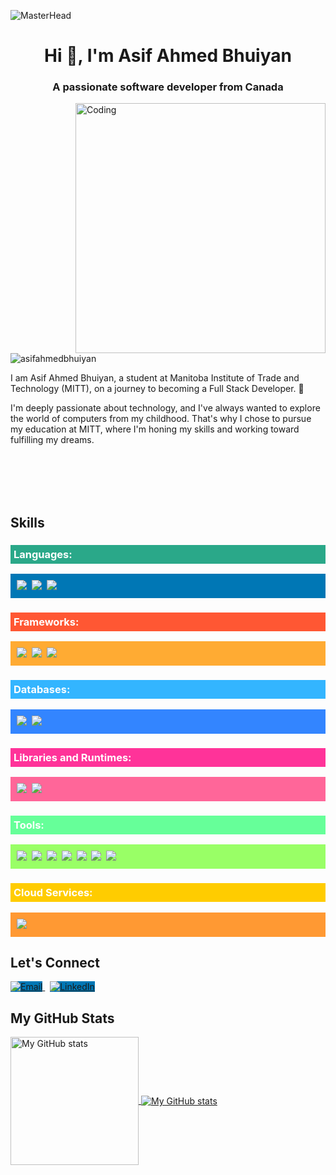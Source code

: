 ![MasterHead](https://hbr.org/resources/images/article_assets/2021/06/Jun21_26_1221368566_1159233041_1219183183.gif)

<h1 align="center">Hi 👋, I'm Asif Ahmed Bhuiyan</h1>
<h3 align="center">A passionate software developer from Canada</h3>

<img align="right" alt="Coding" width="400" src="https://cdn.dribbble.com/users/1162077/screenshots/3848914/programmer.gif">

<p align="left"> 
  <img src="https://komarev.com/ghpvc/?username=asifahmedbhuiyan&label=Profile%20views&color=0e75b6&style=flat" alt="asifahmedbhuiyan" />
</p>

<p align="left">I am Asif Ahmed Bhuiyan, a student at Manitoba Institute of Trade and Technology (MITT), on a journey to becoming a Full Stack Developer. 🚀</p>

<p align="left">I'm deeply passionate about technology, and I've always wanted to explore the world of computers from my childhood. That's why I chose to pursue my education at MITT, where I'm honing my skills and working toward fulfilling my dreams.</p>
<br></br><br></br>

<h2 align="left">Skills</h2>
<p align="left">
<h3 align="left" style="background-color: #2aa889; padding: 5px; color: white;">Languages:</h3>
<p align="left" style="background-color: #0077b5; padding: 10px; color: #333;">
  <img src="https://img.shields.io/badge/code-C%23-informational?style=for-the-badge&logo=csharp&logoColor=white&color=2aa889"/>&nbsp;
  <img src="https://img.shields.io/badge/code-Javascript-informational?style=for-the-badge&logo=javascript&logoColor=white&color=2aa889"/>&nbsp;
  <img src="https://img.shields.io/badge/web-HTML%2FCSS-informational?style=for-the-badge&logo=html5&logoColor=white&color=2aa889"/>&nbsp;
</p>

<h3 align="left" style="background-color: #ff5733; padding: 5px; color: white;">Frameworks:</h3>
<p align="left" style="background-color: #ffab33; padding: 10px; color: #333;">
  <img src="https://img.shields.io/badge/framework-.NET%20Core-informational?style=for-the-badge&logo=.net&logoColor=white&color=ff5733"/>&nbsp;
  <img src="https://img.shields.io/badge/framework-ASP.NET%20MVC-informational?style=for-the-badge&logo=mvc&logoColor=white&color=ff5733"/>&nbsp;
  <img src="https://img.shields.io/badge/framework-Entity%20Framework-informational?style=for-the-badge&logo=.net&logoColor=white&color=ff5733"/>&nbsp;
</p>

<h3 align="left" style="background-color: #33b5ff; padding: 5px; color: white;">Databases:</h3>
<p align="left" style="background-color: #3385ff; padding: 10px; color: #333;">
  <img src="https://img.shields.io/badge/database-SQL-informational?style=for-the-badge&logo=sql&logoColor=white&color=33b5ff"/>&nbsp;
  <img src="https://img.shields.io/badge/database-SQL%20Server-informational?style=for-the-badge&logo=sql&logoColor=white&color=33b5ff"/>&nbsp;
</p>

<h3 align="left" style="background-color: #ff3399; padding: 5px; color: white;">Libraries and Runtimes:</h3>
<p align="left" style="background-color: #ff6699; padding: 10px; color: #333;">
  <img src="https://img.shields.io/badge/library-React.js-informational?style=for-the-badge&logo=react&logoColor=white&color=ff3399"/>&nbsp;
  <img src="https://img.shields.io/badge/runtime-Node.js-informational?style=for-the-badge&logo=node.js&logoColor=white&color=ff3399"/>&nbsp;
</p>

<h3 align="left" style="background-color: #66ff99; padding: 5px; color: white;">Tools:</h3> <!-- Updated background color -->
<p align="left" style="background-color: #99ff66; padding: 10px; color: #333;"> <!-- Updated background color -->
  <img src="https://img.shields.io/badge/tool-Visual%20Studio-informational?style=for-the-badge&logo=visualstudio&logoColor=white&color=66ff99"/>&nbsp; <!-- Updated background color -->
  <img src="https://img.shields.io/badge/tool-VSCode-informational?style=for-the-badge&logo=visualstudiocode&logoColor=white&color=66ff99"/>&nbsp; <!-- Updated background color -->
  <img src="https://img.shields.io/badge/tool-Azure%20Data%20Studio-informational?style=for-the-badge&logo=azuredatastudio&logoColor=white&color=66ff99"/>&nbsp; <!-- Updated background color -->
  <img src="https://img.shields.io/badge/tool-NuGet-informational?style=for-the-badge&logo=nuget&logoColor=white&color=66ff99"/>&nbsp; <!-- Updated background color -->
  <img src="https://img.shields.io/badge/tool-NPM-informational?style=for-the-badge&logo=npm&logoColor=white&color=66ff99"/>&nbsp; <!-- Updated background color -->
  <img src="https://img.shields.io/badge/tool-Git-informational?style=for-the-badge&logo=git&logoColor=white&color=66ff99"/>&nbsp; <!-- Updated background color -->
  <img src="https://img.shields.io/badge/tool-GitHub-informational?style=for-the-badge&logo=github&logoColor=white&color=66ff99"/>&nbsp; <!-- Updated background color -->
</p>

<h3 align="left" style="background-color: #ffcc00; padding: 5px; color: white;">Cloud Services:</h3>
<p align="left" style="background-color: #ff9933; padding: 10px; color: #333;">
  <img src="https://img.shields.io/badge/cloud-Microsoft%20Azure-informational?style=for-the-badge&logo=microsoftazure&logoColor=white&color=ffcc00"/>&nbsp;
</p>









<h2 align="left">Let's Connect</h2>
<p align="left">
  <a href="mailto:asifbhuiyan132@gmail.com">
    <img src="https://img.shields.io/badge/Email-asifbhuiyan132%40gmail.com-0077b5?style=for-the-badge&logo=gmail&logoColor=white" alt="Email" style="background-color: #0077b5;">
  </a>&nbsp;
  <a href="https://www.linkedin.com/in/asif-ahmed-bhuiyan-75136912a/">
    <img src="https://img.shields.io/badge/LinkedIn-Asif%20Ahmed%20Bhuiyan-0077b5?style=for-the-badge&logo=linkedin&logoColor=white" alt="LinkedIn" style="background-color: #0077b5;">
  </a>
</p>


<h2 align="left">My GitHub Stats</h2>
<a href="https://github.com/AsifAhmedBhuiyan">
  <img height="205px" align="center" src="https://github-readme-stats.vercel.app/api?username=AsifAhmedBhuiyan&theme=vue&show_icons=true" alt="My GitHub stats" />
</a>

<a href="https://github.com/AsifAhmedBhuiyan">
  <img align="center" src="https://github-readme-stats.vercel.app/api/top-langs/?username=AsifAhmedBhuiyan&theme=vue&hide=Ruby&show_icons=true&langs_count=6" alt="My GitHub stats"/>
</a>

